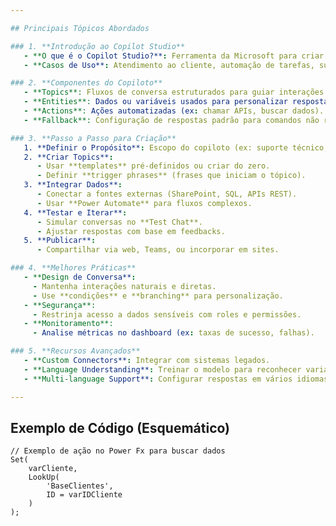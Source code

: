 ```yaml
---

## Principais Tópicos Abordados

### 1. **Introdução ao Copilot Studio**
   - **O que é o Copilot Studio?**: Ferramenta da Microsoft para criar assistentes de IA com integração a dados, APIs e serviços.
   - **Casos de Uso**: Atendimento ao cliente, automação de tarefas, suporte técnico, consultas em bancos de dados.

### 2. **Componentes do Copiloto**
   - **Topics**: Fluxos de conversa estruturados para guiar interações.
   - **Entities**: Dados ou variáveis usados para personalizar respostas (ex: nomes, números, datas).
   - **Actions**: Ações automatizadas (ex: chamar APIs, buscar dados).
   - **Fallback**: Configuração de respostas padrão para comandos não reconhecidos.

### 3. **Passo a Passo para Criação**
   1. **Definir o Propósito**: Escopo do copiloto (ex: suporte técnico, FAQ).
   2. **Criar Topics**:
      - Usar **templates** pré-definidos ou criar do zero.
      - Definir **trigger phrases** (frases que iniciam o tópico).
   3. **Integrar Dados**:
      - Conectar a fontes externas (SharePoint, SQL, APIs REST).
      - Usar **Power Automate** para fluxos complexos.
   4. **Testar e Iterar**:
      - Simular conversas no **Test Chat**.
      - Ajustar respostas com base em feedbacks.
   5. **Publicar**:
      - Compartilhar via web, Teams, ou incorporar em sites.

### 4. **Melhores Práticas**
   - **Design de Conversa**:
     - Mantenha interações naturais e diretas.
     - Use **condições** e **branching** para personalização.
   - **Segurança**:
     - Restrinja acesso a dados sensíveis com roles e permissões.
   - **Monitoramento**:
     - Analise métricas no dashboard (ex: taxas de sucesso, falhas).

### 5. **Recursos Avançados**
   - **Custom Connectors**: Integrar com sistemas legados.
   - **Language Understanding**: Treinar o modelo para reconhecer variações linguísticas.
   - **Multi-language Support**: Configurar respostas em vários idiomas.

---
```


## Exemplo de Código (Esquemático)
```powerfx
// Exemplo de ação no Power Fx para buscar dados
Set(
    varCliente,
    LookUp(
        'BaseClientes',
        ID = varIDCliente
    )
);
